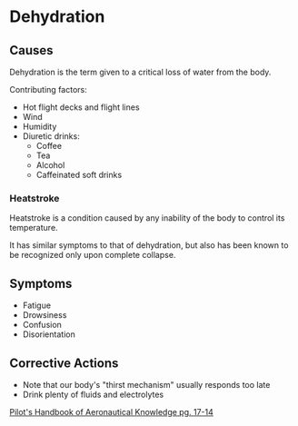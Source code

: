# Dehydration

## Causes

Dehydration is the term given to a critical loss of water from the body.

Contributing factors:

- Hot flight decks and flight lines
- Wind
- Humidity
- Diuretic drinks:
  - Coffee
  - Tea
  - Alcohol
  - Caffeinated soft drinks

### Heatstroke

Heatstroke is a condition caused by any inability of the body
to control its temperature.

It has similar symptoms to that of dehydration, but also has been known to be recognized only upon complete collapse.

## Symptoms

- Fatigue
- Drowsiness
- Confusion
- Disorientation

## Corrective Actions

- Note that our body's "thirst mechanism" usually responds too late
- Drink plenty of fluids and electrolytes


[Pilot's Handbook of Aeronautical Knowledge pg. 17-14](/_references/PHAK/17-14)